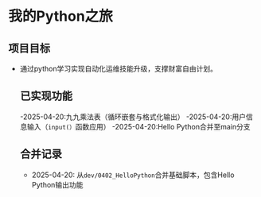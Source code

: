 # 我的Python之旅
## 项目目标
   - 通过python学习实现自动化运维技能升级，支撑财富自由计划。

     ## 已实现功能
     -2025-04-20:九九乘法表（循环嵌套与格式化输出）
     -2025-04-20:用户信息输入（`input(）`函数应用）
     -2025-04-20:Hello Python合并至main分支
     ## 合并记录
     - 2025-04-20: 从`dev/0402_HelloPython`合并基础脚本，包含Hello Python输出功能
